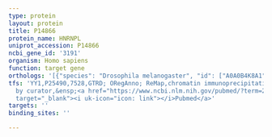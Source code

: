 ```yaml
---
type: protein
layout: protein
title: P14866
protein_name: HNRNPL
uniprot_accession: P14866
ncbi_gene_id: '3191'
organism: Homo sapiens
function: target gene
orthologs: '[{"species": "Drosophila melanogaster", "id": ["A0A0B4K8A1"]}, {"species": "Caenorhabditis elegans", "id": ["Q95QR5"]}, {"species": "Mus musculus", "id": ["G5E924"]}, {"species": "Rattus norvegicus", "id": ["F1LQ48"]}]'
tfs: 'YY1,P25490,7528,GTRD; ORegAnno; ReMap,chromatin immunoprecipitation assay; inferred
  by curator,&ensp;<a href="https://www.ncbi.nlm.nih.gov/pubmed/?term=22951020%5Buid%5D+OR+27924024%5Buid%5D+OR+26578589%5Buid%5D+OR+29126285%5Buid%5D"
  target="_blank"><i uk-icon="icon: link"></i>Pubmed</a>'
targets: ''
binding_sites: ''

---
```

